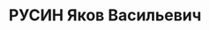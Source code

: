 ---
title: РУСИН Яков Васильевич
description: '1890 р., с. Остапківці Городоцького р-ну Хмельницької обл., українець,
  із селян, освіта початкова. Проживав у м. Кременчук Полтавської обл. Військовослужбовець.

  Заарештований 28 жовтня 1937 р. Засуджений Верховним Судом СРСР 4 січня 1938 р.
  за ст. ст. 54-2, 54-8, 54-11 КК УРСР до розстрілу з конфіскацією особистого майна.
  Вирок виконано 5 січня 1938 р. у м. Харків.

  Реабілітований Верховним Судом СРСР 15 серпня 1962 р.'
---